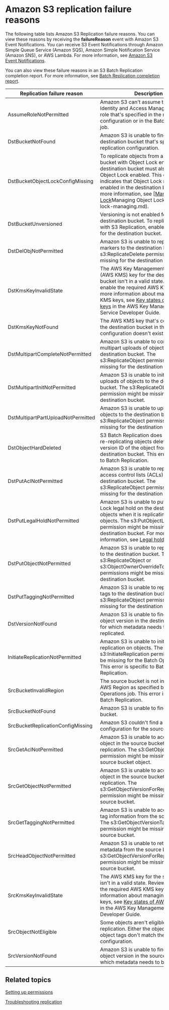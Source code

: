 # Amazon S3 replication failure reasons<a name="replication-failure-codes"></a>

The following table lists Amazon S3 Replication failure reasons\. You can view these reasons by receiving the **failureReason** event with Amazon S3 Event Notifications\. You can receive S3 Event Notifications through Amazon Simple Queue Service \(Amazon SQS\), Amazon Simple Notification Service \(Amazon SNS\), or AWS Lambda\. For more information, see [Amazon S3 Event Notifications](NotificationHowTo.md)\.

You can also view these failure reasons in an S3 Batch Replication completion report\. For more information, see [Batch Replication completion report](s3-batch-replication-batch.md#batch-replication-completion-report)\.


| Replication failure reason | Description | 
| --- | --- | 
| AssumeRoleNotPermitted | Amazon S3 can't assume the AWS Identity and Access Management \(IAM\) role that's specified in the replication configuration or in the Batch Operations job\. | 
| DstBucketNotFound | Amazon S3 is unable to find the destination bucket that's specified in the replication configuration\. | 
| DstBucketObjectLockConfigMissing | To replicate objects from a source bucket with Object Lock enabled, the destination bucket must also have Object Lock enabled\. This error indicates that Object Lock might not be enabled in the destination bucket\. For more information, see [[Managing Object Lock](object-lock-managing.md)Managing Object Lock](object-lock-managing.md)\. | 
| DstBucketUnversioned | Versioning is not enabled for the S3 destination bucket\. To replicate objects with S3 Replication, enable versioning for the destination bucket\. | 
| DstDelObjNotPermitted | Amazon S3 is unable to replicate delete markers to the destination bucket\. The s3:ReplicateDelete permission might be missing for the destination bucket\. | 
| DstKmsKeyInvalidState | The AWS Key Management Service \(AWS KMS\) key for the destination bucket isn't in a valid state\. Review and enable the required AWS KMS key\. For more information about managing AWS KMS keys, see [Key states of AWS KMS keys](https://docs.aws.amazon.com/kms/latest/developerguide/key-state.html) in the AWS Key Management Service Developer Guide\. | 
| DstKmsKeyNotFound | The AWS KMS key that's configured for the destination bucket in the replication configuration doesn't exist\. | 
| DstMultipartCompleteNotPermitted | Amazon S3 is unable to complete multipart uploads of objects in the destination bucket\. The s3:ReplicateObject permission might be missing for the destination bucket\. | 
| DstMultipartInitNotPermitted | Amazon S3 is unable to initiate multipart uploads of objects to the destination bucket\. The s3:ReplicateObject permission might be missing for the destination bucket\.  | 
| DstMultipartPartUploadNotPermitted | Amazon S3 is unable to upload multipart objects to the destination bucket\. The s3:ReplicateObject permission might be missing for the destination bucket\.  | 
| DstObjectHardDeleted | S3 Batch Replication does not support re\-replicating objects deleted with the version ID of the object from the destination bucket\. This error is specific to Batch Replication\. | 
| DstPutAclNotPermitted | Amazon S3 is unable to replicate object access control lists \(ACLs\) to the destination bucket\. The s3:ReplicateObject permission might be missing for the destination bucket\. | 
| DstPutLegalHoldNotPermitted | Amazon S3 is unable to put an Object Lock legal hold on the destination objects when it is replicating immutable objects\. The s3:PutObjectLegalHold permission might be missing for the destination bucket\. For more information, see [Legal holds](object-lock-overview.md#object-lock-legal-holds)\. | 
|  DstPutObjectNotPermitted | Amazon S3 is unable to replicate objects to the destination bucket\. The s3:ReplicateObject or s3:ObjectOwnerOverrideToBucketOwner permissions might be missing for the destination bucket\. | 
| DstPutTaggingNotPermitted | Amazon S3 is unable to replicate object tags to the destination bucket\. The s3:ReplicateObject permission might be missing for the destination bucket\. | 
| DstVersionNotFound  | Amazon S3 is unable to find the required object version in the destination bucket for which metadata needs to be replicated\.  | 
| InitiateReplicationNotPermitted | Amazon S3 is unable to initiate replication on objects\. The s3:InitiateReplication permission might be missing for the Batch Operations job\. This error is specific to Batch Replication\. | 
| SrcBucketInvalidRegion | The source bucket is not in the same AWS Region as specified by the Batch Operations job\. This error is specific to Batch Replication\. | 
| SrcBucketNotFound | Amazon S3 is unable to find the source bucket\. | 
| SrcBucketReplicationConfigMissing | Amazon S3 couldn't find a replication configuration for the source bucket\. | 
| SrcGetAclNotPermitted | Amazon S3 is unable to access the object in the source bucket for replication\. The s3:GetObjectVersionAcl permission might be missing for the source bucket object\.  | 
| SrcGetObjectNotPermitted | Amazon S3 is unable to access the object in the source bucket for replication\. The s3:GetObjectVersionForReplication permission might be missing for the source bucket\.  | 
| SrcGetTaggingNotPermitted | Amazon S3 is unable to access object tag information from the source bucket\. The s3:GetObjectVersionTagging permission might be missing for the source bucket\. | 
| SrcHeadObjectNotPermitted | Amazon S3 is unable to retrieve object metadata from the source bucket\. The s3:GetObjectVersionForReplication permission might be missing for the source bucket\.  | 
| SrcKmsKeyInvalidState | The AWS KMS key for the source bucket isn't in a valid state\. Review and enable the required AWS KMS key\. For more information about managing AWS KMS keys, see [Key states of AWS KMS keys](https://docs.aws.amazon.com/kms/latest/developerguide/key-state.html) in the AWS Key Management Service Developer Guide\. | 
| SrcObjectNotEligible | Some objects aren't eligible for replication\. Either the object or the object tags don't match the replication configuration\. | 
| SrcVersionNotFound | Amazon S3 is unable to find the required object version in the source bucket for which metadata needs to be replicated\. | 

## Related topics<a name="replication-metrics-related-topics"></a>

[Setting up permissions](setting-repl-config-perm-overview.md)

[Troubleshooting replication](replication-troubleshoot.md)